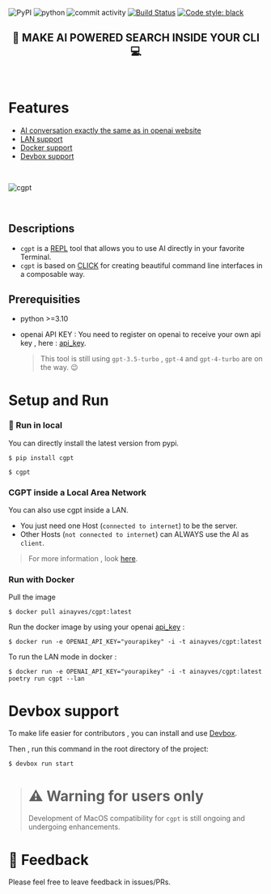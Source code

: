 ![PyPI](https://img.shields.io/pypi/v/cgpt)
![python](https://img.shields.io/badge/Python-3.10-blue.svg)
![commit activity](https://img.shields.io/github/commit-activity/m/ainayves/cgpt?color=blue)
[![Build Status](https://img.shields.io/badge/Build%20status-Passing-green)](https://github.com/ainayves/cgpt/actions)
[![Code style: black](https://img.shields.io/badge/code%20style-black-000000.svg)](https://github.com/psf/black)

<center><h2>🤖 MAKE AI POWERED SEARCH INSIDE YOUR CLI 💻</h2></center>
</br>

# Features

- [AI conversation exactly the same as in openai website](#descriptions)
- [LAN support](#cgpt-inside-a-local-area-network)
- [Docker support](#run-with-docker)
- [Devbox support](#devbox-support)

</br>

![cgpt](https://i.imgflip.com/8hg7fs.jpg)

</br>

## Descriptions

- `cgpt` is a [REPL](https://en.wikipedia.org/wiki/Read%E2%80%93eval%E2%80%93print_loop) tool that allows you to use AI directly in your favorite Terminal.
- `cgpt` is based on [CLICK](https://github.com/pallets/click) for creating beautiful command line interfaces in a composable way.

## Prerequisities

- python >=3.10
- openai API KEY :
  You need to register on openai to receive your own api key , here : [api_key](https://platform.openai.com/account/api-keys).

  > This tool is still using `gpt-3.5-turbo` , 
  > `gpt-4` and `gpt-4-turbo` are on the way. 😉

# Setup and Run

### 🚀 Run in local

You can directly install the latest version from pypi.

```
$ pip install cgpt
```

```
$ cgpt
```

### CGPT inside a Local Area Network

You can also use cgpt inside a LAN.

- You just need one Host (`connected to internet`) to be the server.
- Other Hosts (`not connected to internet`) can ALWAYS use the AI  as `client`.

> For more information , look [here](https://cgpt.readthedocs.io/en/latest/index.html#use-it-inside-a-local-network).


### Run with Docker 

Pull the image 
```
$ docker pull ainayves/cgpt:latest
```

Run the docker image by using your openai [api_key](https://platform.openai.com/account/api-keys) :

```
$ docker run -e OPENAI_API_KEY="yourapikey" -i -t ainayves/cgpt:latest
```
To run the LAN mode in docker :

```
$ docker run -e OPENAI_API_KEY="yourapikey" -i -t ainayves/cgpt:latest poetry run cgpt --lan
```

# Devbox support

To make life easier for contributors , you can install and use [Devbox](https://www.jetpack.io/devbox/docs/installing_devbox/).

Then , run this command in the root directory of the project:

```
$ devbox run start
```
> # ⚠️ Warning for users only
> Development of MacOS compatibility for `cgpt` is still ongoing and undergoing enhancements.

# 💚 Feedback

Please feel free to leave feedback in issues/PRs.
